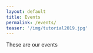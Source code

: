 ```yaml
---
layout: default
title: Events
permalink: /events/
teaser: '/img/tutorial2019.jpg'
---
```


These are our events
